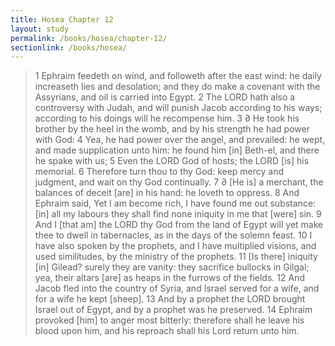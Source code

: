 ```yaml
---
title: Hosea Chapter 12
layout: study
permalink: /books/hosea/chapter-12/
sectionlink: /books/hosea/
---
```


> 1 Ephraim feedeth on wind, and followeth after the east wind: he daily increaseth lies and desolation; and they do make a covenant with the Assyrians, and oil is carried into Egypt.
> 2 The LORD hath also a controversy with Judah, and will punish Jacob according to his ways; according to his doings will he recompense him.
> 3 ∂ He took his brother by the heel in the womb, and by his strength he had power with God:
> 4 Yea, he had power over the angel, and prevailed: he wept, and made supplication unto him: he found him [in] Beth-el, and there he spake with us;
> 5 Even the LORD God of hosts; the LORD [is] his memorial.
> 6 Therefore turn thou to thy God: keep mercy and judgment, and wait on thy God continually.
> 7 ∂ [He is] a merchant, the balances of deceit [are] in his hand: he loveth to oppress.
> 8 And Ephraim said, Yet I am become rich, I have found me out substance: [in] all my labours they shall find none iniquity in me that [were] sin.
> 9 And I [that am] the LORD thy God from the land of Egypt will yet make thee to dwell in tabernacles, as in the days of the solemn feast.
> 10 I have also spoken by the prophets, and I have multiplied visions, and used similitudes, by the ministry of the prophets.
> 11 [Is there] iniquity [in] Gilead? surely they are vanity: they sacrifice bullocks in Gilgal; yea, their altars [are] as heaps in the furrows of the fields.
> 12 And Jacob fled into the country of Syria, and Israel served for a wife, and for a wife he kept [sheep].
> 13 And by a prophet the LORD brought Israel out of Egypt, and by a prophet was he preserved.
> 14 Ephraim provoked [him] to anger most bitterly: therefore shall he leave his blood upon him, and his reproach shall his Lord return unto him.
